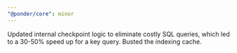 ```yaml
---
"@ponder/core": minor
---
```


Updated internal checkpoint logic to eliminate costly SQL queries, which led to a 30-50% speed up for a key query. Busted the indexing cache.
